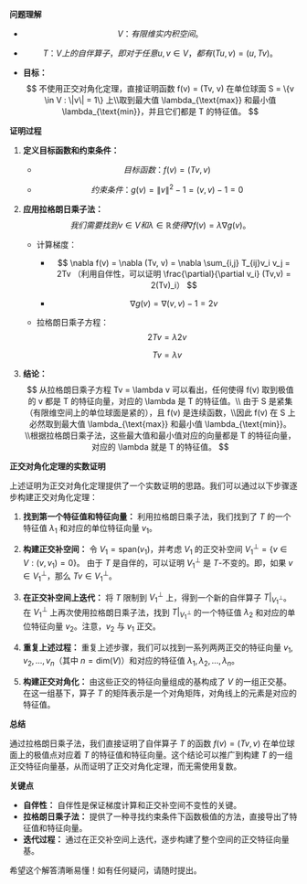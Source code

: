 **问题理解**

* $$
  V： 有限维实内积空间。
  $$

  
* $$
  T： V 上的自伴算子，即对于任意 u, v \in V，都有 (Tu, v) = (u, Tv)。
  $$

  
* **目标：** 
  $$
  不使用正交对角化定理，直接证明函数 f(v) = (Tv, v) 在单位球面 S = \{v \in V : \|v\| = 1\} 上\\取到最大值 \lambda_{\text{max}} 和最小值 \lambda_{\text{min}}，并且它们都是 T 的特征值。
  $$
  

**证明过程**

1.  **定义目标函数和约束条件：**
    
    * $$
      目标函数：f(v) = (Tv, v)
      $$
    
      
    * $$
      约束条件：g(v) = \|v\|^2 - 1 = (v, v) - 1 = 0
      $$
    
      
    
2.  **应用拉格朗日乘子法：**
    $$
    我们需要找到 v \in V 和 \lambda \in \mathbb{R} 使得 \nabla f(v) = \lambda \nabla g(v)。
    $$
    

    *   计算梯度：
        * $$
          \nabla f(v) = \nabla (Tv, v) = \nabla \sum_{i,j} T_{ij}v_i v_j = 2Tv （利用自伴性，可以证明 \frac{\partial}{\partial v_i} (Tv,v) = 2(Tv)_i）
          $$
        
          
        * $$
          \nabla g(v) = \nabla (v, v) - 1 = 2v
          $$
        
          
        
    *   拉格朗日乘子方程：
        $$
        2Tv = \lambda 2v
        $$
        
        $$
        Tv = \lambda v
        $$
        
        
    
3.  **结论：**
    $$
    从拉格朗日乘子方程 Tv = \lambda v 可以看出，任何使得 f(v) 取到极值的 v 都是 T 的特征向量，对应的 \lambda 是 T 的特征值。\\
    由于 S 是紧集（有限维空间上的单位球面是紧的），且 f(v) 是连续函数，\\因此 f(v) 在 S 上必然取到最大值 \lambda_{\text{max}} 和最小值 \lambda_{\text{min}}。
    \\根据拉格朗日乘子法，这些最大值和最小值对应的向量都是 T 的特征向量，对应的 \lambda 就是 T 的特征值。
    $$
    

**正交对角化定理的实数证明**

上述证明为正交对角化定理提供了一个实数证明的思路。我们可以通过以下步骤逐步构建正交对角化定理：

1.  **找到第一个特征值和特征向量：**
    利用拉格朗日乘子法，我们找到了 $T$ 的一个特征值 $\lambda_1$ 和对应的单位特征向量 $v_1$。

2.  **构建正交补空间：**
    令 $V_1 = \text{span}(v_1)$，并考虑 $V_1$ 的正交补空间 $V_1^\perp = \{v \in V : (v, v_1) = 0\}$。
    由于 $T$ 是自伴的，可以证明 $V_1^\perp$ 是 $T$-不变的。即，如果 $v \in V_1^\perp$，那么 $Tv \in V_1^\perp$。

3.  **在正交补空间上迭代：**
    将 $T$ 限制到 $V_1^\perp$ 上，得到一个新的自伴算子 $T|_{V_1^\perp}$。
    在 $V_1^\perp$ 上再次使用拉格朗日乘子法，找到 $T|_{V_1^\perp}$ 的一个特征值 $\lambda_2$ 和对应的单位特征向量 $v_2$。注意，$v_2$ 与 $v_1$ 正交。

4.  **重复上述过程：**
    重复上述步骤，我们可以找到一系列两两正交的特征向量 $v_1, v_2, ..., v_n$（其中 $n = \text{dim}(V)$）和对应的特征值 $\lambda_1, \lambda_2, ..., \lambda_n$。

5.  **构建正交对角化：**
    由这些正交的特征向量组成的基构成了 $V$ 的一组正交基。在这一组基下，算子 $T$ 的矩阵表示是一个对角矩阵，对角线上的元素是对应的特征值。

**总结**

通过拉格朗日乘子法，我们直接证明了自伴算子 $T$ 的函数 $f(v) = (Tv, v)$ 在单位球面上的极值点对应着 $T$ 的特征值和特征向量。这个结论可以推广到构建 $T$ 的一组正交特征向量基，从而证明了正交对角化定理，而无需使用复数。

**关键点**

*   **自伴性：** 自伴性是保证梯度计算和正交补空间不变性的关键。
*   **拉格朗日乘子法：** 提供了一种寻找约束条件下函数极值的方法，直接导出了特征值和特征向量。
*   **迭代过程：** 通过在正交补空间上迭代，逐步构建了整个空间的正交特征向量基。

希望这个解答清晰易懂！如有任何疑问，请随时提出。